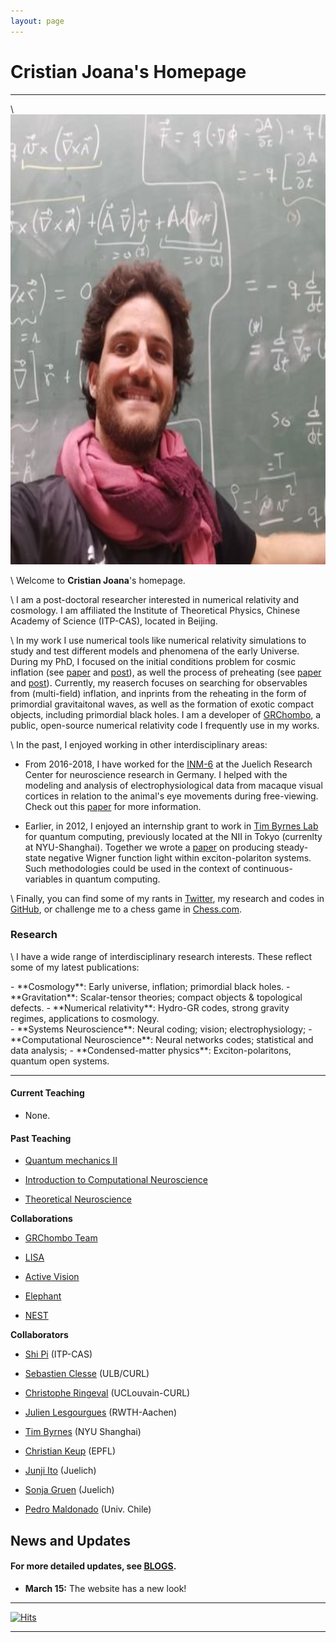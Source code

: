 ```yaml
---
layout: page
---
```


# Cristian Joana's Homepage

---

\\
<img title="" src="./images/cjoana.jpeg" alt="" class="floatpic" width="540" height="720"> 
<!--  width="360" height="480 -->

\\
Welcome to **Cristian Joana**'s homepage. 

\\
I am a post-doctoral researcher interested in numerical relativity and cosmology. I am affiliated the Institute of Theoretical Physics, Chinese Academy of Science (ITP-CAS), located in Beijing.

\\
In my work I use numerical tools like numerical relativity simulations to study and test different models and phenomena of the early Universe. During my PhD, I focused on the initial conditions problem for cosmic inflation (see [paper](https://arxiv.org/abs/2011.12190) and [post](https://cjoana.github.io/cosmo/preinflation)), as well the process of preheating (see [paper](https://arxiv.org/abs/2202.07604) and [post](https://cjoana.github.io/cosmo/preheating)). Currently, my reaserch focuses on searching for observables from (multi-field) inflation, and inprints from the reheating in the form of primordial gravitaitonal waves, as well as the formation of exotic compact objects, including primordial black holes. I am a developer of [GRChombo](https://www.grchombo.org), a public, open-source numerical relativity code I frequently use in my works. 

\\
In the past, I enjoyed working in other interdisciplinary areas: 

* From 2016-2018, I have worked for the [INM-6](https://www.fz-juelich.de/inm/inm-6/EN/Home/home_node_INM6.html) at the Juelich Research Center for neuroscience research in Germany. I helped with the modeling and analysis of electrophysiological data from macaque visual cortices in relation to the animal's eye movements during free-viewing. Check out this [paper](https://www.nature.com/articles/s41598-022-09405-4) for more information.   
 
* Earlier, in 2012, I enjoyed an internship grant to work in [Tim Byrnes Lab](https://nyu.timbyrnes.net) for quantum computing, previously located at the NII in Tokyo (currenlty at NYU-Shanghai). Together we wrote a [paper](https://arxiv.org/abs/1612.00629) on producing steady-state negative Wigner function light within exciton-polariton systems. Such methodologies  could be used in the context of continuous-variables in quantum computing.        

\\
Finally, you can find some of my rants in [Twitter](https://twitter.com/cjphy),  my research and codes in [GitHub](https://github.com/cjoana), or challenge me to a chess game in [Chess.com](https://www.chess.com/member/cjoana). 

### Research

\\
I have a wide range of interdisciplinary research interests. These reflect some of my latest publications:

<div class="inforow">
<div class="infocolumn" markdown="block">
- **Cosmology**: Early universe, inflation; primordial black holes.
- **Gravitation**: Scalar-tensor theories; compact objects & topological defects.
- **Numerical relativity**: Hydro-GR codes, strong gravity regimes, applications to cosmology.
</div>
<div class="infocolumn" markdown="block">
- **Systems Neuroscience**: Neural coding; vision; electrophysiology;
- **Computational Neuroscience**: Neural networks codes; statistical and data analysis; 
- **Condensed-matter physics**: Exciton-polaritons, quantum open systems. 
</div>
</div> <!-- /.inforow -->

---
#### Current Teaching

- None. 

#### Past Teaching

- [Quantum mechanics II](https://uclouvain.be/en-cours-2019-lphys1342)

- [Introduction to Computational Neuroscience](https://www.campus.rwth-aachen.de/rwth/all/abstractmodule.asp?gguid=0x792B4EBEDF13204790133F661F74473C&fieldgguid=0x6E27476F2282E446A1228419DDDB3892&tguid=0xEBB2D1C29613C04FBF47F82813B5A4E9)
- [Theoretical Neuroscience](https://www.campus.rwth-aachen.de/rwth/all/abstractmodule.asp?objgguid=0xCFA5A28AEF56A9419F5430D5A03AB043&object=event&gguid=0x21ECCFFBBC4BDE41AF97A38C435E6761&fieldgguid=&tguid=0xEBB2D1C29613C04FBF47F82813B5A4E9)


</div>
<div class="infocolumnR" markdown="block">
<h4 style="margin-top: 0.2em; margin-bottom: 0.0em;"> Collaborations</h4>

- [GRChombo Team](https://www.grchombo.org/)
- [LISA](https://www.elisascience.org/)

- [Active Vision](https://www.fz-juelich.de/inm/inm-6/EN/Forschung/Gruen/ActiveVision.html?nn=724916)
- [Elephant](http://neuralensemble.org/elephant)
- [NEST](https://www.nest-simulator.org/)

<h4 style="margin-top: 0.2em; margin-bottom: 0.0em;"> Collaborators </h4>

- [Shi Pi](https://stonepi.github.io/) (ITP-CAS)
- [Sebastien Clesse](https://sebclesse.wixsite.com/clesse) (ULB/CURL)
- [Christophe Ringeval](https://curl.group/members/chris.html) (UCLouvain-CURL)
- [Julien Lesgourgues](https://lesgourg.github.io/presentation.html) (RWTH-Aachen)
- [Tim Byrnes](https://nyu.timbyrnes.net/) (NYU Shanghai)


- [Christian Keup](https://people.epfl.ch/christian.keup?lang=en) (EPFL)
- [Junji Ito](https://www.fz-juelich.de/profile/ito_j) (Juelich)
- [Sonja Gruen](https://www.fz-juelich.de/profile/gruen_s) (Juelich)
- [Pedro Maldonado](https://www.bni.cl/investigador.php?id=13) (Univ. Chile)

</div>
</div> <!-- /.inforow -->

## News and Updates

#### For more detailed updates, see [BLOGS](https://cjoana.github.io/blogs/).

- **March 15:** The website has a new look! 



---

[![Hits](https://hits.seeyoufarm.com/api/count/incr/badge.svg?url=https%3A%2F%2Fcjoana.github.io&count_bg=%23FFFFFF&title_bg=%23555555&icon=&icon_color=%23E7E7E7&title=%23&edge_flat=false)](https://hits.seeyoufarm.com)

---